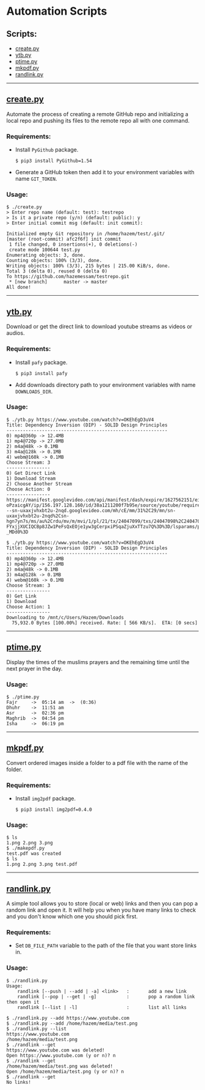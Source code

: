 # Automation Scripts

## Scripts:
- [create.py](#createpy)
- [ytb.py](#ytbpy)
- [ptime.py](#ptimepy)
- [mkpdf.py](#mkpdfpy)
- [randlink.py](#randlinkpy)

---

## [create.py](create.py)
Automate the process of creating a remote GitHub repo and initializing a local repo and pushing its files to the remote repo all with one command.

### Requirements:
-   Install `PyGithub` package.
    ```
    $ pip3 install PyGithub=1.54
    ```
-   Generate a GitHub token then add it to your environment variables with name `GIT_TOKEN`. 

### Usage:
```
$ ./create.py
> Enter repo name (default: test): testrepo
> Is it a private repo (y/n) (default: public): y
> Enter initial commit msg (default: init commit):

Initialized empty Git repository in /home/hazem/test/.git/
[master (root-commit) afc2f6f] init commit
 1 file changed, 0 insertions(+), 0 deletions(-)
 create mode 100644 test.py
Enumerating objects: 3, done.
Counting objects: 100% (3/3), done.
Writing objects: 100% (3/3), 215 bytes | 215.00 KiB/s, done.
Total 3 (delta 0), reused 0 (delta 0)
To https://github.com/hazemessam/testrepo.git
 * [new branch]      master -> master
All done!
```

---

## [ytb.py](ytb.py)
Download or get the direct link to download youtube streams as videos or audios.

### Requirements:
-   Install `pafy` package.
    ```
    $ pip3 install pafy
    ```
- Add downloads directory path to your environment variables with name `DOWNLOADS_DIR`.

### Usage:
```
$ ./ytb.py https://www.youtube.com/watch?v=OKEhEgD3uV4
Title: Dependency Inversion (DIP) - SOLID Design Principles
-----------------------------------------------------------
0) mp4@360p -> 12.4MB
1) mp4@720p -> 27.0MB
2) m4a@48k -> 0.1MB
3) m4a@128k -> 0.1MB
4) webm@160k -> 0.1MB
Choose Stream: 3
----------------
0) Get Direct Link
1) Download Stream
2) Choose Another Stream
Choose Action: 0
----------------
https://manifest.googlevideo.com/api/manifest/dash/expire/1627562151/ei/R0wCYY7XGKqCp-oPzaicgAY/ip/156.197.128.160/id/38a1211200f7b95e/source/youtube/requiressl/yes/playback_host/r1---sn-uxaxjvhxbt2u-2nqd.googlevideo.com/mh/cE/mm/31%2C29/mn/sn-uxaxjvhxbt2u-2nqd%2Csn-hgn7yn7s/ms/au%2Crdu/mv/m/mvi/1/pl/21/tx/24047099/txs/24047098%2C24047099%2C24047100%2C24047101%2C24047102%2C24047103%2C24047104/hfr/all/as/fmp4_audio_clear%2Cwebm_audio_clear%2Cwebm2_audio_clear%2Cfmp4_sd_hd_clear%2Cwebm2_sd_hd_clear/initcwndbps/241250/vprv/1/mt/1627540368/fvip/3/keepalive/yes/fexp/24001373%2C24007246/beids/9466586/itag/0/sparams/expire%2Cei%2Cip%2Cid%2Csource%2Crequiressl%2Ctx%2Ctxs%2Chfr%2Cas%2Cvprv%2Citag/sig/AOq0QJ8wRQIgANFSe7oqw1GDzdXryFx14lW1UQYACFFumnu-FYxjjXUCIQCBp8JZw1PeFsQxEOje1yw3gCerpxiPSqaZjuXxTTzu7Q%3D%3D/lsparams/playback_host%2Cmh%2Cmm%2Cmn%2Cms%2Cmv%2Cmvi%2Cpl%2Cinitcwndbps/lsig/AG3C_xAwRgIhAPp0lbXa14CnHsq7oN8Hn_GWp2rYkNryANgOgvqwMPBiAiEA3yJ94x8Fxkt_RtHfbtUPCon7nnKTQbrey9FPf-_MDd0%3D
```

```
$ ./ytb.py https://www.youtube.com/watch?v=OKEhEgD3uV4
Title: Dependency Inversion (DIP) - SOLID Design Principles
-----------------------------------------------------------
0) mp4@360p -> 12.4MB
1) mp4@720p -> 27.0MB
2) m4a@48k -> 0.1MB
3) m4a@128k -> 0.1MB
4) webm@160k -> 0.1MB
Choose Stream: 3
----------------
0) Get Link
1) Download
Choose Action: 1
----------------
Downloading to /mnt/c/Users/Hazem/Downloads
  75,932.0 Bytes [100.00%] received. Rate: [ 566 KB/s].  ETA: [0 secs]
```

---

## [ptime.py](ptime.py)
Display the times of the muslims prayers and the remaining time until the next prayer in the day.

### Usage:
```
$ ./ptime.py
Fajr     ->  05:14 am  ->  (0:36)
Dhuhr    ->  11:51 am
Asr      ->  02:36 pm
Maghrib  ->  04:54 pm
Isha     ->  06:19 pm
```

---

## [mkpdf.py](mkpdf.py)
Convert ordered images inside a folder to a pdf file with the name of the folder.

### Requirements:
-   Install `img2pdf` package.
    ```
    $ pip3 install img2pdf=0.4.0
    ```

### Usage:
```
$ ls
1.png 2.png 3.png
$ ./makepdf.py
test.pdf was created
$ ls
1.png 2.png 3.png test.pdf
```

---

## [randlink.py](randlink.py)
A simple tool allows you to store (local or web) links and then you can pop a random link and open it. It will help you when you have many links to check and you don't know which one you should pick first.

### Requirements:
-   Set `DB_FILE_PATH` variable to the path of the file that you want store links in.

### Usage:
```
$ ./randlink.py
Usage:
    randlink [--push | --add | -a] <link>   :       add a new link
    randlink [--pop | --get | -g]           :       pop a random link then open it
    randlink [--list | -l]                  :       list all links
```
```
$ ./randlink.py --add https://www.youtube.com
$ ./randlink.py --add /home/hazem/media/test.png
$ ./randlink.py --list
https://www.youtube.com
/home/hazem/media/test.png
$ ./randlink --get
https://www.youtube.com was deleted!
Open https://www.youtube.com (y or n)? n
$ ./randlink --get
/home/hazem/media/test.png was deleted!
Open /home/hazem/media/test.png (y or n)? n
$ ./randlink --get
No links!
```
